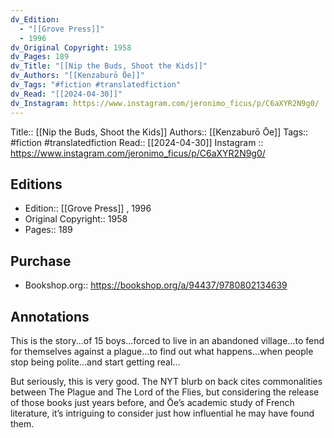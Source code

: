 ```yaml
---
dv_Edition:
  - "[[Grove Press]]"
  - 1996
dv_Original Copyright: 1958
dv_Pages: 189
dv_Title: "[[Nip the Buds, Shoot the Kids]]"
dv_Authors: "[[Kenzaburō Ōe]]"
dv_Tags: "#fiction #translatedfiction"
dv_Read: "[[2024-04-30]]"
dv_Instagram: https://www.instagram.com/jeronimo_ficus/p/C6aXYR2N9g0/
---
```

Title:: [[Nip the Buds, Shoot the Kids]]
Authors:: [[Kenzaburō Ōe]]
Tags:: #fiction #translatedfiction 
Read:: [[2024-04-30]]
Instagram :: https://www.instagram.com/jeronimo_ficus/p/C6aXYR2N9g0/


## Editions
- Edition::  [[Grove Press]] , 1996
- Original Copyright:: 1958
- Pages:: 189

## Purchase
* Bookshop.org:: https://bookshop.org/a/94437/9780802134639
## Annotations

This is the story...of 15 boys...forced to live in an abandoned village...to fend for themselves against a plague...to find out what happens...when people stop being polite...and start getting real...  
  
But seriously, this is very good. The NYT blurb on back cites commonalities between The Plague and The Lord of the Flies, but considering the release of those books just years before, and Ōe’s academic study of French literature, it’s intriguing to consider just how influential he may have found them.